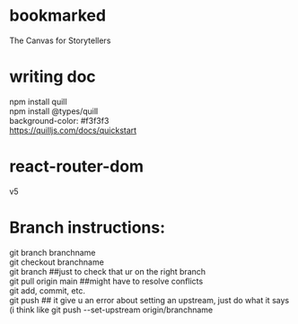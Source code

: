 # bookmarked
The Canvas for Storytellers

# writing doc
npm install quill\
npm install @types/quill\
background-color: #f3f3f3\
https://quilljs.com/docs/quickstart
# react-router-dom
v5


# Branch instructions:

git branch branchname\
git checkout branchname\
git branch ##just to check that ur on the right branch\
git pull origin main ##might have to resolve conflicts\
git add, commit, etc. \
git push ## it give u an error about setting an upstream, just do what it says (i think like git push --set-upstream origin/branchname
